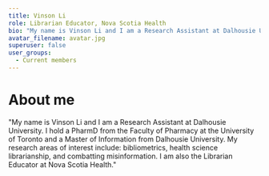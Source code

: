 ```yaml
---
title: Vinson Li
role: Librarian Educator, Nova Scotia Health
bio: "My name is Vinson Li and I am a Research Assistant at Dalhousie University. I hold a PharmD from the Faculty of Pharmacy at the University of Toronto and a Master of Information from Dalhousie University. My research areas of interest include: bibliometrics, health science librarianship, and combatting misinformation. I am also the Librarian Educator at Nova Scotia Health."
avatar_filename: avatar.jpg
superuser: false
user_groups:
  - Current members
---
```


# About me
"My name is Vinson Li and I am a Research Assistant at Dalhousie University. I hold a PharmD from the Faculty of Pharmacy at the University of Toronto and a Master of Information from Dalhousie University. My research areas of interest include: bibliometrics, health science librarianship, and combatting misinformation. I am also the Librarian Educator at Nova Scotia Health."

